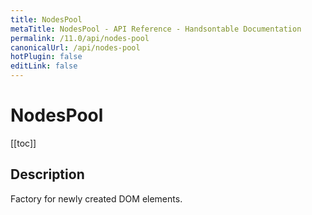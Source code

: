```yaml
---
title: NodesPool
metaTitle: NodesPool - API Reference - Handsontable Documentation
permalink: /11.0/api/nodes-pool
canonicalUrl: /api/nodes-pool
hotPlugin: false
editLink: false
---
```


# NodesPool

[[toc]]

## Description

Factory for newly created DOM elements.



